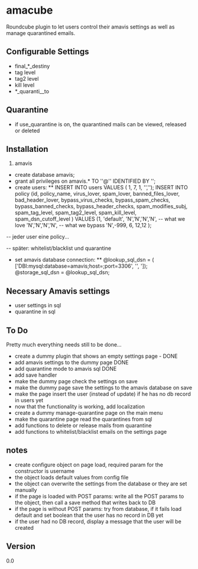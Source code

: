 amacube
=======

Roundcube plugin to let users control their amavis settings as well as manage quarantined emails.

## Configurable Settings
* final_*_destiny
* tag level
* tag2 level
* kill level
* *_quaranti__to

## Quarantine
* if use_quarantine is on, the quarantined mails can be viewed, released or deleted

## Installation
1. amavis
* create database amavis;
* grant all privileges on amavis.*  TO '<AMAVIS-USER>'@'<AMAVIS-HOST>' IDENTIFIED BY '<AMAVIS-PASSWORD>';
* create users:
**  INSERT INTO users VALUES ( 1, 7, 1, '<EMAIL>','<NAME>');
INSERT INTO policy (id, policy_name,
    virus_lover, spam_lover, banned_files_lover, bad_header_lover,
    bypass_virus_checks, bypass_spam_checks, bypass_banned_checks, bypass_header_checks, 
    spam_modifies_subj, spam_tag_level, spam_tag2_level, spam_kill_level, spam_dsn_cutoff_level
    ) 
    VALUES
    (1, 'default',
    'N','N','N','N', -- what we love
    'N','N','N','N', -- what we bypass
    'N',-999, 6, 12,12
    );

-- jeder user eine policy...

-- später: whitelist/blacklist und quarantine

* set amavis database connection:
** @lookup_sql_dsn = ( ['DBI:mysql:database=amavis;host=<MYSQL-HOST>;port=3306', '<AMAVIS-USER>', '<AMAVIS-PASSWORD>]);
   @storage_sql_dsn = @lookup_sql_dsn;



## Necessary Amavis settings
* user settings in sql
* quarantine in sql

## To Do
Pretty much everything needs still to be done...
* create a dummy plugin that shows an empty settings page - DONE
* add amavis settings to the dummy page DONE
* add quarantine mode to amavis sql DONE
* add save handler
* make the dummy page check the settings on save
* make the dummy page save the settings to the amavis database on save
* make the page insert the user (instead of update) if he has no db record in users yet
* now that the functionality is working, add localization
* create a dummy manage-quarantine page on the main menu
* make the quarantine page read the quarantines from sql
* add functions to delete or release mails from quarantine
* add functions to whitelist/blacklist emails on the settings page

## notes
* create configure object on page load, required param for the constructor is username
* the object loads default values from config file
* the object can overwrite the settings from the database or they are set manually
* if the page is loaded with POST params: write all the POST params to the object, then call a save method that writes back to DB
* if the page is without POST params: try from database, if it fails load default and set boolean that the user has no record in DB yet
* if the user had no DB record, display a message that the user will be created 

## Version

0.0

